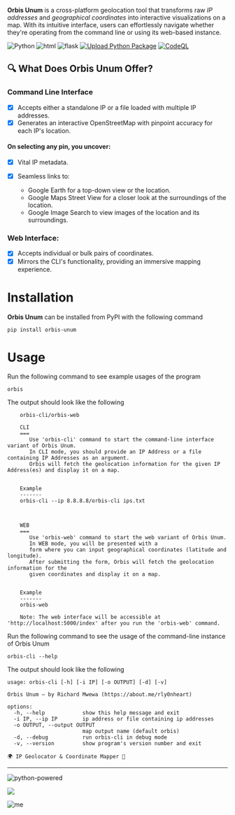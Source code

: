 **Orbis Unum** is a cross-platform geolocation tool that transforms raw *IP addresses* and *geographical coordinates* into interactive visualizations on a map. With its intuitive interface, users can effortlessly navigate whether they're operating from the command line or using its web-based instance.

![Python](https://img.shields.io/badge/Python-14354C?style=flat&logo=python) ![html](https://img.shields.io/badge/HTML-orange?style=flat&logo=html5&logoColor=white) ![flask](https://img.shields.io/badge/Flask-000000?style=flat&logo=flask) [![Upload Python Package](https://github.com/rly0nheart/orbis-unum/actions/workflows/python-publish.yml/badge.svg)](https://github.com/rly0nheart/orbis-unum/actions/workflows/python-publish.yml) [![CodeQL](https://github.com/rly0nheart/orbis-unum/actions/workflows/codeql.yml/badge.svg)](https://github.com/rly0nheart/orbis-unum/actions/workflows/codeql.yml)

## 🔍 What Does Orbis Unum Offer?
### Command Line Interface
- [x] Accepts either a standalone IP or a file loaded with multiple IP addresses.
- [x] Generates an interactive OpenStreetMap with pinpoint accuracy for each IP's location.
#### On selecting any pin, you uncover:
 - [x] Vital IP metadata.
 - [x] Seamless links to:

    * Google Earth for a top-down view or the location.
    * Google Maps Street View for a closer look at the surroundings of the location.
    * Google Image Search to view images of the location and its surroundings.

### Web Interface:
- [x] Accepts individual or bulk pairs of coordinates.
- [x] Mirrors the CLI's functionality, providing an immersive mapping experience.

# Installation
**Orbis Unum** can be installed from PyPI with the following command
```
pip install orbis-unum
```

# Usage
Run the following command to see example usages of the program
```
orbis
```

The output should look like the following
```
    orbis-cli/orbis-web

    CLI
    ===
       Use 'orbis-cli' command to start the command-line interface variant of Orbis Unum. 
       In CLI mode, you should provide an IP Address or a file containing IP Addresses as an argument. 
       Orbis will fetch the geolocation information for the given IP Address(es) and display it on a map.


    Example
    -------
    orbis-cli --ip 8.8.8.8/orbis-cli ips.txt



    WEB
    ===
       Use 'orbis-web' command to start the web variant of Orbis Unum.
       In WEB mode, you will be presented with a 
       form where you can input geographical coordinates (latitude and longitude).
       After submitting the form, Orbis will fetch the geolocation information for the 
       given coordinates and display it on a map.


    Example
    -------
    orbis-web

    Note: The web interface will be accessible at 'http://localhost:5000/index' after you run the 'orbis-web' command.
```

Run the following command to see the usage of the command-line instance of Orbis Unum
```
orbis-cli --help
```
The output should look like the following
```
usage: orbis-cli [-h] [-i IP] [-o OUTPUT] [-d] [-v]

Orbis Unum — by Richard Mwewa (https://about.me/rly0nheart)

options:
  -h, --help            show this help message and exit
  -i IP, --ip IP        ip address or file containing ip addresses
  -o OUTPUT, --output OUTPUT
                        map output name (default orbis)
  -d, --debug           run orbis-cli in debug mode
  -v, --version         show program's version number and exit

🌍 IP Geolocator & Coordinate Mapper 📍 
```
***
![python-powered](https://github.com/rly0nheart/orbis-unum/assets/74001397/c2d2d150-d8e7-4748-bd97-0ca62685fa91)

<a href="https://www.buymeacoffee.com/_rly0nheart"><img src="https://img.buymeacoffee.com/button-api/?text=Buy me a coffee&emoji=&slug=_rly0nheart&button_colour=40DCA5&font_colour=ffffff&font_family=Comic&outline_colour=000000&coffee_colour=FFDD00" /></a>

![me](https://github.com/rly0nheart/orbis-unum/assets/74001397/885e8710-8756-43c8-b63e-109b55af2b37)



